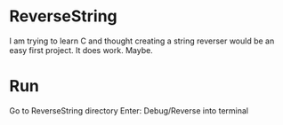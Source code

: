 # ReverseString
I am trying to learn C and thought creating a string reverser would be an easy first project. It does work. Maybe.

# Run
Go to ReverseString directory
Enter: Debug/Reverse into terminal
